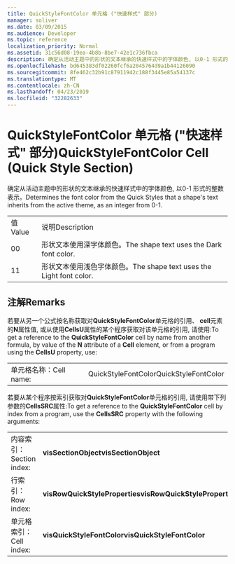 ```yaml
---
title: QuickStyleFontColor 单元格 ("快速样式" 部分)
manager: soliver
ms.date: 03/09/2015
ms.audience: Developer
ms.topic: reference
localization_priority: Normal
ms.assetid: 31c56d08-19ea-4b8b-8be7-42e1c736fbca
description: 确定从活动主题中的形状的文本继承的快速样式中的字体颜色, 以0-1 形式的整数表示。
ms.openlocfilehash: bd645383df02260fcf6a2045764d9a1b44126090
ms.sourcegitcommit: 8fe462c32b91c87911942c188f3445e85a54137c
ms.translationtype: MT
ms.contentlocale: zh-CN
ms.lasthandoff: 04/23/2019
ms.locfileid: "32282633"
---
```

# <a name="quickstylefontcolor-cell-quick-style-section"></a><span data-ttu-id="58ccc-103">QuickStyleFontColor 单元格 ("快速样式" 部分)</span><span class="sxs-lookup"><span data-stu-id="58ccc-103">QuickStyleFontColor Cell (Quick Style Section)</span></span>

<span data-ttu-id="58ccc-104">确定从活动主题中的形状的文本继承的快速样式中的字体颜色, 以0-1 形式的整数表示。</span><span class="sxs-lookup"><span data-stu-id="58ccc-104">Determines the font color from the Quick Styles that a shape's text inherits from the active theme, as an integer from 0-1.</span></span> 
  
|||
|:-----|:-----|
|<span data-ttu-id="58ccc-105">值</span><span class="sxs-lookup"><span data-stu-id="58ccc-105">Value</span></span>  <br/> |<span data-ttu-id="58ccc-106">说明</span><span class="sxs-lookup"><span data-stu-id="58ccc-106">Description</span></span>  <br/> |
|<span data-ttu-id="58ccc-107">0</span><span class="sxs-lookup"><span data-stu-id="58ccc-107">0</span></span>  <br/> |<span data-ttu-id="58ccc-108">形状文本使用深字体颜色。</span><span class="sxs-lookup"><span data-stu-id="58ccc-108">The shape text uses the Dark font color.</span></span>  <br/> |
|<span data-ttu-id="58ccc-109">1</span><span class="sxs-lookup"><span data-stu-id="58ccc-109">1</span></span>  <br/> |<span data-ttu-id="58ccc-110">形状文本使用浅色字体颜色。</span><span class="sxs-lookup"><span data-stu-id="58ccc-110">The shape text uses the Light font color.</span></span>  <br/> |
   
## <a name="remarks"></a><span data-ttu-id="58ccc-111">注解</span><span class="sxs-lookup"><span data-stu-id="58ccc-111">Remarks</span></span>

<span data-ttu-id="58ccc-112">若要从另一个公式按名称获取对**QuickStyleFontColor**单元格的引用、 **cell**元素的**N**属性值, 或从使用**CellsU**属性的某个程序获取对该单元格的引用, 请使用:</span><span class="sxs-lookup"><span data-stu-id="58ccc-112">To get a reference to the **QuickStyleFontColor** cell by name from another formula, by value of the **N** attribute of a **Cell** element, or from a program using the **CellsU** property, use:</span></span> 
  
|||
|:-----|:-----|
| <span data-ttu-id="58ccc-113">单元格名称：</span><span class="sxs-lookup"><span data-stu-id="58ccc-113">Cell name:</span></span>  <br/> | <span data-ttu-id="58ccc-114">QuickStyleFontColor</span><span class="sxs-lookup"><span data-stu-id="58ccc-114">QuickStyleFontColor</span></span>  <br/> |
   
<span data-ttu-id="58ccc-115">若要从某个程序按索引获取对**QuickStyleFontColor**单元格的引用, 请使用带下列参数的**CellsSRC**属性:</span><span class="sxs-lookup"><span data-stu-id="58ccc-115">To get a reference to the **QuickStyleFontColor** cell by index from a program, use the **CellsSRC** property with the following arguments:</span></span> 
  
|||
|:-----|:-----|
| <span data-ttu-id="58ccc-116">内容索引：</span><span class="sxs-lookup"><span data-stu-id="58ccc-116">Section index:</span></span>  <br/> |<span data-ttu-id="58ccc-117">**visSectionObject**</span><span class="sxs-lookup"><span data-stu-id="58ccc-117">**visSectionObject**</span></span> <br/> |
| <span data-ttu-id="58ccc-118">行索引：</span><span class="sxs-lookup"><span data-stu-id="58ccc-118">Row index:</span></span>  <br/> |<span data-ttu-id="58ccc-119">**visRowQuickStyleProperties**</span><span class="sxs-lookup"><span data-stu-id="58ccc-119">**visRowQuickStyleProperties**</span></span> <br/> |
| <span data-ttu-id="58ccc-120">单元格索引：</span><span class="sxs-lookup"><span data-stu-id="58ccc-120">Cell index:</span></span>  <br/> |<span data-ttu-id="58ccc-121">**visQuickStyleFontColor**</span><span class="sxs-lookup"><span data-stu-id="58ccc-121">**visQuickStyleFontColor**</span></span> <br/> |
   

